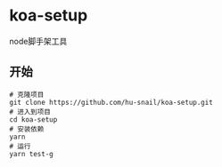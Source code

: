 # koa-setup
node脚手架工具

## 开始
```shell
# 克隆项目
git clone https://github.com/hu-snail/koa-setup.git
# 进入到项目
cd koa-setup
# 安装依赖
yarn
# 运行
yarn test-g
```
